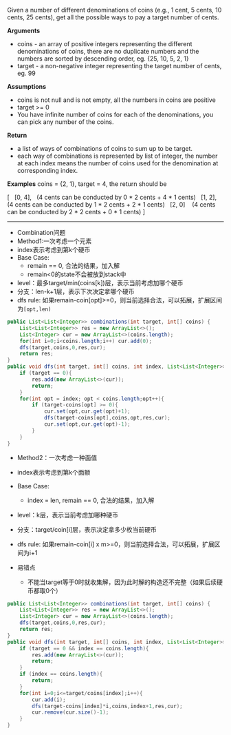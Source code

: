 Given a number of different denominations of coins (e.g., 1 cent, 5 cents, 10 cents, 25 cents), get all the possible ways to pay a target number of cents.

**Arguments**

- coins - an array of positive integers representing the different denominations of coins, there are no duplicate numbers and the numbers are sorted by descending order, eg. {25, 10, 5, 2, 1}
- target - a non-negative integer representing the target number of cents, eg. 99

**Assumptions**

- coins is not null and is not empty, all the numbers in coins are positive
- target >= 0
- You have infinite number of coins for each of the denominations, you can pick any number of the coins.

**Return**

- a list of ways of combinations of coins to sum up to be target.
- each way of combinations is represented by list of integer, the number at each index means the number of coins used for the denomination at corresponding index.

**Examples**
coins = {2, 1}, target = 4, the return should be

[
  [0, 4],   (4 cents can be conducted by 0 * 2 cents + 4 * 1 cents)
  [1, 2],   (4 cents can be conducted by 1 * 2 cents + 2 * 1 cents)
  [2, 0]    (4 cents can be conducted by 2 * 2 cents + 0 * 1 cents)
]
***
- Combination问题
- Method1:一次考虑一个元素
- index表示考虑到第k个硬币
- Base Case:
	-  remain == 0, 合法的结果，加入解
	-  remain<0的state不会被放到stack中
- level：最多target/min(coins[k])层，表示当前考虑加哪个硬币
- 分支：len-k+1层，表示下次决定拿哪个硬币
- dfs rule: 如果remain-coin[opt]>=0，则当前选择合法，可以拓展，扩展区间为`[opt,len)`

```java
public List<List<Integer>> combinations(int target, int[] coins) {  
    List<List<Integer>> res = new ArrayList<>();  
    List<Integer> cur = new ArrayList<>(coins.length);  
    for(int i=0;i<coins.length;i++) cur.add(0);  
    dfs(target,coins,0,res,cur);  
    return res;  
}  
public void dfs(int target, int[] coins, int index, List<List<Integer>> res, List<Integer> cur){  
    if (target == 0){  
        res.add(new ArrayList<>(cur));  
        return;  
    }  
    for(int opt = index; opt < coins.length;opt++){  
        if (target-coins[opt] >= 0){  
            cur.set(opt,cur.get(opt)+1);  
            dfs(target-coins[opt],coins,opt,res,cur);  
            cur.set(opt,cur.get(opt)-1);  
        }  
    }  
}
```

- Method2：一次考虑一种面值
- index表示考虑到第k个面额
- Base Case:
	- index = len, remain == 0, 合法的结果，加入解
- level：k层，表示当前考虑加哪种硬币
- 分支：target/coin[i]层，表示决定拿多少枚当前硬币
- dfs rule: 如果remain-coin[i] x m>=0，则当前选择合法，可以拓展，扩展区间为i+1

- 易错点
	- 不能当target等于0时就收集解，因为此时解的构造还不完整（如果后续硬币都取0个）
	
```java
public List<List<Integer>> combinations(int target, int[] coins) {  
    List<List<Integer>> res = new ArrayList<>();  
    List<Integer> cur = new ArrayList<>(coins.length);  
    dfs(target,coins,0,res,cur);  
    return res;  
}  
public void dfs(int target, int[] coins, int index, List<List<Integer>> res, List<Integer> cur){  
    if (target == 0 && index == coins.length){  
        res.add(new ArrayList<>(cur));  
        return;  
    }  
    if (index == coins.length){  
        return;  
    }  
    for(int i=0;i<=target/coins[index];i++){  
        cur.add(i);  
        dfs(target-coins[index]*i,coins,index+1,res,cur);  
        cur.remove(cur.size()-1);  
    }  
}
```